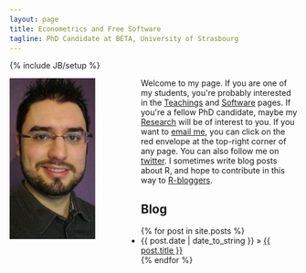 ```yaml
---
layout: page
title: Econometrics and Free Software
tagline: PhD Candidate at BÉTA, University of Strasbourg
---
```

{% include JB/setup %}

<div style="float: left;margin: 0px 80px 50px 0px">
    <img src="/assets/images/profile.png" width="150" height="282"/>
</div>

Welcome to my page.
If you are one of my students, you're probably interested in the [Teachings](/pages/Teachings.html) and [Software](/pages/software.html) pages. If you're a fellow PhD candidate, maybe my [Research](/pages/Research.html) will be of interest to you. If you want to [email me](mailto:brodrigues@unistra.fr), you can click on the red envelope at the top-right corner of any page. You can also follow me on [twitter](https://twitter.com/brodriguesco). I sometimes write blog posts about R, and hope to contribute in this way to [R-bloggers](http://www.r-bloggers.com/).

  
## Blog

<ul class="posts">
  {% for post in site.posts %}
    <li><span>{{ post.date | date_to_string }}</span> &raquo; <a href="{{ BASE_PATH }}{{ post.url }}">{{ post.title }}</a></li>
  {% endfor %}
</ul>


